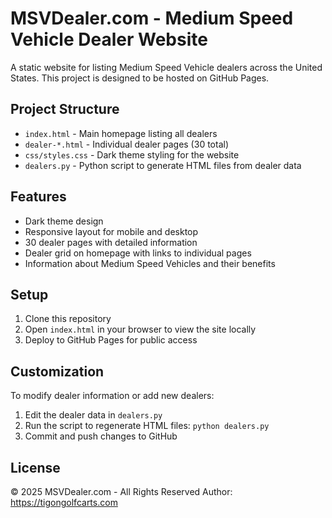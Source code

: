 # MSVDealer.com - Medium Speed Vehicle Dealer Website

A static website for listing Medium Speed Vehicle dealers across the United States. This project is designed to be hosted on GitHub Pages.

## Project Structure

- `index.html` - Main homepage listing all dealers
- `dealer-*.html` - Individual dealer pages (30 total)
- `css/styles.css` - Dark theme styling for the website
- `dealers.py` - Python script to generate HTML files from dealer data

## Features

- Dark theme design
- Responsive layout for mobile and desktop
- 30 dealer pages with detailed information
- Dealer grid on homepage with links to individual pages
- Information about Medium Speed Vehicles and their benefits

## Setup

1. Clone this repository
2. Open `index.html` in your browser to view the site locally
3. Deploy to GitHub Pages for public access

## Customization

To modify dealer information or add new dealers:

1. Edit the dealer data in `dealers.py`
2. Run the script to regenerate HTML files: `python dealers.py`
3. Commit and push changes to GitHub

## License

© 2025 MSVDealer.com - All Rights Reserved
Author: https://tigongolfcarts.com
